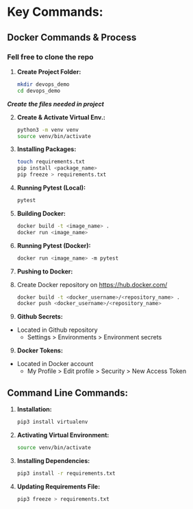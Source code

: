 # Key Commands:

## Docker Commands & Process

### Fell free to clone the repo

1. **Create Project Folder:**
    ``` sh
    mkdir devops_demo
    cd devops_demo
    ```
<b><i>Create the files needed in project</i></b>

2. **Create & Activate Virtual Env.:**
    ```sh
    python3 -m venv venv
    source venv/bin/activate
    ```
3. **Installing Packages:**
    ```sh 
    touch requirements.txt
    pip install <package_name>
    pip freeze > requirements.txt
    ```
4. **Running Pytest (Local):**
    ```sh
    pytest
    ```

5. **Building Docker:**
    ```sh
    docker build -t <image_name> .
    docker run <image_name>
    ```

6. **Running Pytest (Docker):**
    ```sh
    docker run <image_name> -m pytest
    ```

7. **Pushing to Docker:**
1. Create Docker repository on https://hub.docker.com/ 
    ```sh 
    docker build -t <docker_username>/<repository_name> .
    docker push <docker_username>/<repository_name>
    ```

8. **Github Secrets:**
- Located in Github repository
    - Settings > Environments > Environment secrets

9. **Docker Tokens:**
- Located in Docker account 
    - My Profile > Edit profile > Security > New Access Token


## Command Line Commands:

1. **Installation:**
    ```sh
    pip3 install virtualenv
    ```

2. **Activating Virtual Environment:**
    ```sh
    source venv/bin/activate
    ```

3. **Installing Dependencies:**
    ```sh
    pip3 install -r requirements.txt
    ```

4. **Updating Requirements File:**
    ```sh
    pip3 freeze > requirements.txt
    ```
